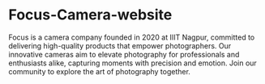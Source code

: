 # Focus-Camera-website
Focus is a camera company founded in 2020 at IIIT Nagpur, committed to delivering high-quality products that empower photographers. Our innovative cameras aim to elevate photography for professionals and enthusiasts alike, capturing moments with precision and emotion. Join our community to explore the art of photography together.
